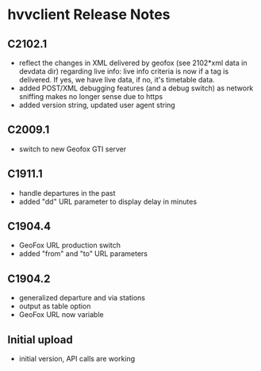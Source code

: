 # hvvclient Release Notes

## C2102.1

* reflect the changes in XML delivered by geofox (see 2102*xml data in devdata dir) regarding live info: live info criteria is now if a <delay> tag is delivered. If yes, we have live data, if no, it's timetable data.
* added POST/XML debugging features (and a debug switch) as network sniffing makes no longer sense due to https
* added version string, updated user agent string

## C2009.1

* switch to new Geofox GTI server

## C1911.1

* handle departures in the past
* added "dd" URL parameter to display delay in minutes

## C1904.4

* GeoFox URL production switch
* added "from" and "to" URL parameters

## C1904.2

* generalized departure and via stations 
* output as table option
* GeoFox URL now variable

## Initial upload

* initial version, API calls are working

